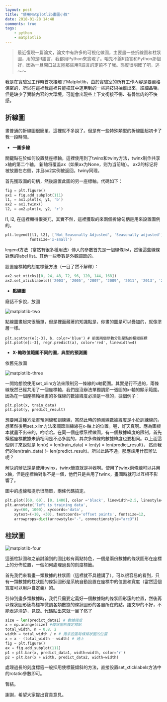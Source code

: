 ```yaml
---
layout: post
title: "使用Matplotlib畫圖小敘"
date: 2018-01-28 14:48
comments: true
tags: 
	- python
	- matplotlib
---
```


> 最近復現一篇論文，論文中有許多的可視化做圖，主要畫一些折線圖和柱狀圖，用的是R語言，我都用Python來實現了。咱先不論R語言和Python那個好，因為一旦開口盆友圈那些用R語言的定饒不了我。態度很明確了吧，逃～～

<!-- more -->

我是在實驗室工作時首次接觸了Matplotlib，由於實驗室的所有工作內容是要嚴格保密的，所以在這裡我這裡只能把其中運用到的一些純技術抽離出來，細細品嚼。但是缺少了實驗內容的大環境，可能會出現些上下文銜接不暢、有骨無肉的不快感。

## 折線圖

畫普通的折線圖很簡單，這裡就不多說了。但是有一些特殊類型的折線圖起初卡了我一段時間。

- **一圖多線**

關鍵點在於如何設置雙座標軸，這裡使用到了twinx和twiny方法，twinx制作共享x轴的第二个轴。 新轴将覆盖ax（如果ax为None，则为当前轴）。 ax2的标记将被放置在右侧，并且ax2实例被返回。twiny同理。

首先獲取圖的句柄，然後設置此圖的另一座標軸。代碼如下：

```python
fig = plt.figure()
ax1 = fig.add_subplot(111)
l1, = ax1.plot(x, y1, 'b')
ax2 = ax1.twinx()
l2, = ax2.plot(x, y2, 'r')
```

l1, l2, 在這裡顯得很突兀，其實不然，這裡獲取的來兩個折線句柄是用來設置圖例的。

```python
plt.legend([l1, l2], ['Not Seasonally Adjusted', 'Seasonally adjusted'], loc=3, 
           fontsize='x-small')
```

legend方法（當然有很多種用法）傳入的參數首先是一個線條list，然後這些線條對應的label list。其他一些參數是外觀調節的。

設置座標軸的刻度標籤方法（一目了然不解釋）：

```python
ax2.set_xticks([0, 24, 48, 72, 96, 120, 144, 168])
ax2.set_xticklabels(['2003', '2005', '2007', '2009', '2011', '2013', '2015', '2017'])
```

- **點線圖**

廢話不多說，放圖

![matplotlib-two](/photos/matplotlib-draw/matplotlib-two.png)

點線圖畫起來很簡單，但是裡面藏著的知識點是，你畫的圖是可以疊加的，就像塗層一樣。

```
plt.scatter(e[:-3], b, color='blue') # 前面兩個參數分別是點的橫縱座標
plt.plot(e[:-3], regr.predict(a), color='red', linewidth=4)
```

- **X-軸取值範圍不同的圖，典型的預測圖**

依舊先放圖

![matplotlib-three](/photos/matplotlib-draw/matplotlib-three.png)

一開始想說使用set_xlim方法來限制另一條線的x軸範圍。其實是行不通的，兩條線既然已經共用了一個座標軸，我們是沒辦法單獨調節一張圖的x-軸的顯示範圍。因為在一個座標軸裡畫的多條線的數據緯度必須是一樣的，據個例子：

```python
plt.plot(x, train_data)
plt.plot(y, predict_result)
```

想要用這種方法畫預測線和訓練線，當然此時的預測線數據緯度是小於訓練線的。想著然後用set_xlim方法來調節訓練線在x-軸上的位置。喔，好天真啊。應為圖根本就畫不出來的，哈哈哈。在同一個座標系裡做圖，有一個數據緯度的限制，首先橫縱座標數據未讀相同是不必多說的，其次多條線的數據緯度也要相同。以上面這個例子來說就是 len(x) = len(train_data) = len(y) = len(predict_result)， 然而我們的len(train_data) != len(predict_result)。所以此路不通。那應該用什麼辦法呢？

解決的辦法還是使用twinx，twinx簡直就是神器啊。使用了twinx兩條線可以共用x軸，但是座標軸對象不是一個，他們只是共用了twinx，畫圖時就可以互相不影響了。

圖中的虛線和提示很簡單，兩條代碼搞定。

```python
plt.plot([60, 60], [0, 1400], color ='black', linewidth=2.5, linestyle="--")
plt.annotate('left is training data',
	xy=(60, 1000), xycoords='data',
	xytext=(+10, +30), textcoords='offset points', fontsize=12,
	arrowprops=dict(arrowstyle="-", connectionstyle="arc3"))
```

## 柱狀圖

![matplotlib-four](/photos/matplotlib-draw/matplotlib-four.png)

這張柱狀圖和之前討論到的圖比較有兩點特色，一個是兩份數據的條狀圖形在座標上的分佈位置，一個如何處理過長的刻度標籤。

首先我們來看畫一類數據的柱狀圖（這裡就不具體講了）。可以很容易的看到，只有一類數據的柱狀圖的條狀圖形是系統自動設置在座標中的位置和寬度（當然這個寬度可以用戶自定義）的。

引伸到畫多類數據時，我們只需要定義好一個數據點的條狀圖形簇的位置，然後再以條狀圖形簇為標準微調各類數據的條狀圖形的各自所在的點。語文學的不好，不能表述清楚，見諒。代碼貼出來就一目了然了

```python
size = len(predict_data1) # 數據緯度
x = np.arange(size) #條狀圖形簇定標點
total_width, n = 0.8, 2
width = total_width / n # 用來設置每條條狀圖的位置
x = x - (total_width - width) # 通上
fig = plt.figure()
ax = fig.add_subplot(111)
p1 = plt.bar(x, predict_data1, width=width, color='r')
p2 = plt.bar(x + width, predict_data2, width=width)
```

處理過長的刻度標籤一般採用使標籤傾斜的方法，直接設置set_xticklabels方法中的rotatio參數即可。

暫結。

謝謝，希望大家提出寶貴意見。

